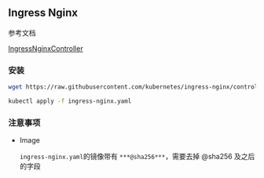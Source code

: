 ## Ingress Nginx

参考文档

[IngressNginxController](https://kubernetes.github.io/ingress-nginx/deploy/#bare-metal-clusters)

### 安装

```sh
wget https://raw.githubusercontent.com/kubernetes/ingress-nginx/controller-v1.3.0/deploy/static/provider/baremetal/deploy.yaml -O ingress-nginx.yaml
```

```sh
kubectl apply -f ingress-nginx.yaml
```

### 注意事项

- Image
  
  `ingress-nginx.yaml`的镜像带有 `***@sha256***`，需要去掉 @sha256 及之后的字段
